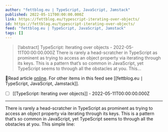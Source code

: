 ```yaml
---
author: "fettblog․eu ∣ TypeScript, JavaScript, Jamstack"
published: 2022-05-11T00:00:00.000Z
link: https://fettblog.eu/typescript-iterating-over-objects/
id: https://fettblog.eu/typescript-iterating-over-objects/
feed: "fettblog․eu ∣ TypeScript, JavaScript, Jamstack"
tags: []
---
```

> [!abstract] TypeScript: Iterating over objects - 2022-05-11T00:00:00.000Z
> There is rarely a head-scratcher in TypeScript as prominent as trying to access an object property via iterating through its keys. This is a pattern that’s so common in JavaScript, yet TypeScript seems to through all the obstacles at you. This...

🔗Read article [online](https://fettblog.eu/typescript-iterating-over-objects/). For other items in this feed see [[fettblog․eu ∣ TypeScript, JavaScript, Jamstack]].

- [ ] [[TypeScript꞉ Iterating over objects]] - 2022-05-11T00:00:00.000Z
- - -
There is rarely a head-scratcher in TypeScript as prominent as trying to access an object property via iterating through its keys. This is a pattern that’s so common in JavaScript, yet TypeScript seems to through all the obstacles at you. This simple line:
